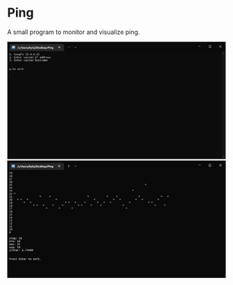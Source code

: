 # Ping

A small program to monitor and visualize ping.

<img src="readmeImages/menu.png">
<img src="readmeImages/ping.gif">